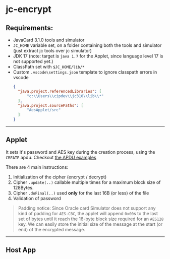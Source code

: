 # jc-encrypt
## Requirements:
* JavaCard 3.1.0 tools and simulator
* `JC_HOME` variable set, on a folder containing both the tools and simulator (just extract jc tools over jc simulator)
* JDK 17 (note: target is `java 1.7` for the Applet, since language level 17 is not supported yet.)
* ClassPath set with `$JC_HOME/lib/*` 
* Custom `.vscode\settings.json` template to ignore classpath errors in vscode
  ```JSON
  {
    "java.project.referencedLibraries": [
        "c:\\Users\\cipdev\\jc310\\lib\\*" 
    ],
    "java.project.sourcePaths": [
        "AesApplet/src"
    ]
  }
  ```

---
## Applet
It sets it's password and AES key during the creation process, using the `CREATE` apdu. Checkout [the APDU examples](AesApplet\apdu_scripts\examples.script)

There are 4 main instructions:
1. Initialization  of the cipher (encrypt / decrypt)
2. Cipher `.update(..)` callable multiple times for a maximum block size of 128Bytes. 
3. Cipher `.doFinal(..)` used **only** for the last 16B (or less) of the file
4. Validation of password 

> Padding notice: Since Oracle card Simulator does not support any kind of padding for `AES-CBC`, the applet will append `0x00`s to the last set of bytes until it reach the 16-byte block size required for an `AES128` key.  We can easily store the initial size of the message at the start (or end) of the encrypted message.
---
## Host App
